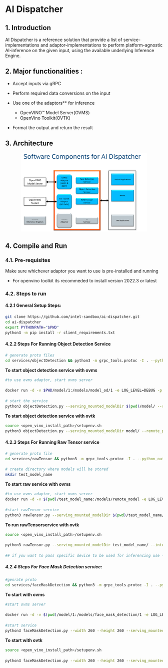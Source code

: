 # AI Dispatcher

## 1. Introduction
AI Dispatcher is a reference solution that provide a list of service-implementations and adaptor-implementations to perform platform-agnostic AI-inference on the given input, using the available underlying Inference Engine.​


## 2. Major functionalities :​

- Accept inputs via gRPC​

- Perform required data conversions on the input​

- Use one of the adaptors** for inference​
    - OpenVINO™ Model Server(OVMS)
    - OpenVino Toolkit(OVTK)

- Format the output and return the result​


## 3. Architecture
<p align="center">
<img src="common/dispatcher_architecture.png"  width="80%" height="40%">
</p>

## 4. Compile and Run 
### 4.1. Pre-requisites
Make sure whichever adaptor you want to use is pre-installed and running

- For openvino toolkit its recommeded to install version 2022.3 or latest

### 4.2. Steps to run

#### 4.2.1 General Setup Steps:
```bash
git clone https://github.com/intel-sandbox/ai-dispatcher.git
cd ai-dispatcher
export PYTHONPATH="$PWD"
python3 -m pip install -r client_requirements.txt
```

#### 4.2.2 Steps For Running Object Detection Service
```bash
# generate proto files
cd services/objectDetection && python3 -m grpc_tools.protoc -I . --python_out=. --grpc_python_out=. *.proto
```

**To start object detection service with ovms**
```bash
#to use ovms adaptor, start ovms server

docker run -d -v $PWD/model/1:/models/model_od/1 -e LOG_LEVEL=DEBUG -p 9000:9000 openvino/ubuntu18_model_server /ie-serving-py/start_server.sh ie_serving model --model_path /models/model_od --model_name model_od --port 9000

# start the service
python3 objectDetection.py --serving_mounted_modelDir $(pwd)/model/ --remote_port 50051 --interface ovms
```
**To start object detection service with ovtk**
```bash
source <open_vino_install_path>/setupenv.sh
python3 objectDetection.py --serving_mounted_modelDir model/ --remote_port 50051 --interface ovtk
```
#### 4.2.3 Steps For Running Raw Tensor service
```bash
# generate proto file
cd services/rawTensor && python3 -m grpc_tools.protoc -I . --python_out=. --grpc_python_out=. *.proto

# create directory where models will be stored
mkdir test_model_name
```

**To start raw service with ovms**
```bash
#to use ovms adaptor, start ovms server
docker run -d -v $(pwd)/test_model_name:/models/remote_model -e LOG_LEVEL=DEBUG -p 9008:9008 openvino/ubuntu18_model_server /ie-serving-py/start_server.sh ie_serving model --model_path /models/remote_model --model_name remote_model --port 9008

#start rawTensor service
python3 rawTensor.py --serving_mounted_modelDir $(pwd)/test_model_name/ --serving_port 9008 --interface ovms
```

**To run  rawTensorservice with ovtk**
```bash
source <open_vino_install_path>/setupenv.sh

python3 rawTensor.py --serving_mounted_modelDir test_model_name/ --interface ovtk --unix_socket ~/ipc/ai.socket

## if you want to pass specific device to be used for inferencing use --device GPU.1 or CPU
```
##### 4.2.4 Steps For Face Mask Detection service:
```bash
#genrate proto
cd services/faceMaskDetection && python3 -m grpc_tools.protoc -I . --python_out=. --grpc_python_out=. *.proto
```

**To start with ovms**
```bash
#start ovms server

docker run -d -v $(pwd)/model/1:/models/face_mask_detection/1 -e LOG_LEVEL=DEBUG -p 9000:9000 openvino/ubuntu18_model_server /ie-serving-py/start_server.sh ie_serving model --model_path /models/face_mask_detection --model_name face_mask_detection --port 9000 --shape auto

#start service
python3 faceMaskDetection.py --width 260 --height 260 --serving_mounted_modelDir $(pwd)/model/ --interface ovms
```

**To start with ovtk**
```bash
source <open_vino_install_path>/setupenv.sh

python3 faceMaskDetection.py --width 260 --height 260 --serving_mounted_modelDir model/ --interface ovtk
```